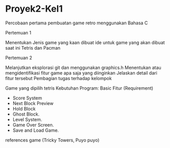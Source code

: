 # Proyek2-Kel1
Percobaan pertama pembuatan game retro menggunakan Bahasa C

Pertemuan 1

Menentukan Jenis game yang kaan dibuat
ide untuk game yang akan dibuat saat ini Tetris dan Pacman

Pertemuan 2

Melanjutkan eksplorasi git dan menggunakan graphics.h
Menentukan atau mengidentifikasi fitur game apa saja yang diinginkan
Jelaskan detail dari fitur tersebut
Pembagian tugas terhadap kelompok

Game yang dipilih tetris
Kebutuhan Program:
Basic Fitur (Requirement)
- Score System
- Next Block Preview
- Hold Block
- Ghost Block.
- Level System.
- Game Over Screen.
- Save and Load Game.

references game (Tricky Towers, Puyo puyo)

